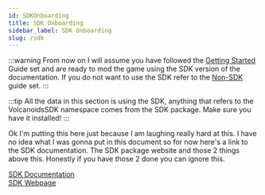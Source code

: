 ```yaml
---
id: SDKOnboarding
title: SDK Onboarding
sidebar_label: SDK Onboarding
slug: /sdk
---
```


:::warning
From now on I will assume you have followed the [Getting Started](../fullGuide/gettingStarted/TheBeginning.md) Guide set and are ready to mod the game using the SDK version of the documentation. If you do not want to use the SDK refer to the [Non-SDK](../nonSdk/Onboarding.md) guide set.
:::

:::tip
All the data in this section is using the SDK, anything that refers to the VolcanoidsSDK namespace comes from the SDK package. Make sure you have it installed!
:::

Ok I'm putting this here just because I am laughing really hard at this. I have no idea what I was gonna put in this document so for now here's a link to the SDK documentation. The SDK package website and those 2 things above this. Honestly if you have those 2 done you can ignore this.

[SDK Documentation](https://sdk.melodicalbuild.me) <br/>
[SDK Webpage](https://nuget.org/packages/VolcanoidsSDK)